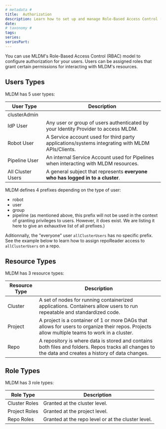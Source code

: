 ```yaml
---
# metadata # 
title:  Authorization
description: Learn how to set up and manage Role-Based Access Control (RBAC) for MLDM.
date: 
# taxonomy #
tags: 
series:
seriesPart:
---
```


You can use MLDM's Role-Based Access Control (RBAC) model to configure authorization for your users. Users can be assigned roles that grant certain permissions for interacting with MLDM's resources. 


## Users Types
MLDM has 5 user types:

|User Type| Description|
|-|-|
|clusterAdmin| |
|IdP User| Any user or group of users authenticated by your Identity Provider to access MLDM.|
|Robot User|A Service account used for third party applications/systems integrating with MLDM APIs/Clients.|
|Pipeline User| An internal Service Account used for Pipelines when interacting with MLDM resources.|
|All Cluster Users|A general subject that represents **everyone who has logged in to a cluster**.|

  MLDM defines 4 prefixes depending on the type of user:

  - robot
  - user
  - group
  - pipeline (as mentioned above, this prefix will not be used in the context of granting privileges to users. However, it does exist. We are listing it here to give an exhauxtive list of all prefixes.)

  Aditionnally, the "everyone" user `allClusterUsers` has no specific prefix. See the example below to learn how to assign repoReader access to `allClusterUsers` on a repo.

## Resource Types
MLDM has 3 resource types:

|Resource Type| Description|
|-|-|
|Cluster| A set of nodes for running containerized applications. Containers allow users to run repeatable and standardized code. |
|Project| A project is a container of 1 or more DAGs that allows for users to organize their repos. Projects allow multiple teams to work in a cluster.|
|Repo| A repository is where data is stored and contains both files and folders. Repos tracks all changes to the data and creates a history of data changes.|

## Role Types 
MLDM has 3 role  types:

|Role Type| Description|
|-|-|
|Cluster Roles| Granted at the cluster level.|
|Project Roles| Granted at the project level.|
|Repo Roles|  Granted at the repo level or at the cluster level.|
